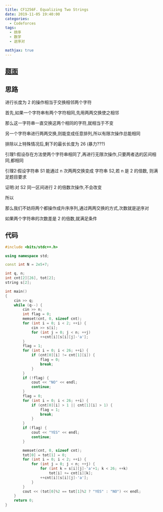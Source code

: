 ```yaml
---
title: CF1256F. Equalizing Two Strings
date: 2019-11-05 19:40:00
categories:
  - Codeforces
tags:
  - 排序
  - 数学
  - 逆序对

mathjax: true
---
```

## [题面](https://codeforces.com/contest/1256/problem/F)

## 思路

进行长度为 2 的操作相当于交换相邻两个字符

首先,如果一个字符串有两个字符相同,先用两两交换使之相邻

那么这一字符串一直交换这两个相同的字符,就相当于不变

另一个字符串进行两两交换,则能变成任意排列,所以有限次操作总能相同

排除以上特殊情况后,剩下的最长长度为 26 (暴力???)

引理1:假设存在方法使两个字符串相同了,再进行无限次操作,只要两者选的区间相同,都相同

引理2:假设字符串 S1 能通过 n 次两两交换变成 字符串 S2,若 n 是 2 的倍数, 则满足题目要求

证明:对 S2 同一区间进行 2 的倍数次操作,不会改变

所以

那么我们不妨将两个都操作成升序序列,通过两两交换的方式,次数就是逆序对

如果两个字符串的次数差是 2 的倍数,就满足条件



## 代码
```cpp
#include <bits/stdc++.h>

using namespace std;

const int N = 2e5+7;

int q, n;
int cnt[2][26], tot[2];
string s[2];

int main()
{
    cin >> q;
    while (q--) {
        cin >> n;
        int flag = 0;
        memset(cnt, 0, sizeof cnt);
        for (int i = 0; i < 2; ++i) {
            cin >> s[i];
            for (int j = 0; j < n; ++j)
                ++cnt[i][s[i][j]-'a'];
        }
        flag = 1;
        for (int i = 0; i < 26; ++i) {
            if (cnt[0][i] != cnt[1][i]) {
                flag = 0;
                break;
            }
        }
        if (!flag) {
            cout << "NO" << endl;
            continue;
        }
        flag = 0;
        for (int i = 0; i < 26; ++i) {
            if (cnt[0][i] > 1 || cnt[1][i] > 1) {
                flag = 1;
                break;
            }
        }
        if (flag) {
            cout << "YES" << endl;
            continue;
        }

        memset(cnt, 0, sizeof cnt);
        tot[0] = tot[1] = 0;
        for (int i = 0; i < 2; ++i) {
            for (int j = 0; j < n; ++j) {
                for (int k = s[i][j]-'a'+1; k < 26; ++k)
                    tot[i] += cnt[i][k];
                ++cnt[i][s[i][j]-'a'];
            }
        }
        cout << (tot[0]%2 == tot[1]%2 ? "YES" : "NO") << endl;
    }
    return 0;
}
```